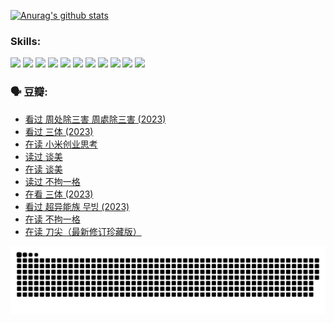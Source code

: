 
[![Anurag's github stats](https://github-readme-stats.vercel.app/api?username=w940853815)](https://github.com/anuraghazra/github-readme-stats)

### Skills:

<code><img height="32" src="https://cdn.jsdelivr.net/npm/simple-icons@v5/icons/python.svg"></code>
<code><img height="32" src="https://cdn.jsdelivr.net/npm/simple-icons@v5/icons/javascript.svg"></code>
<code><img height="32" src="https://cdn.jsdelivr.net/npm/simple-icons@v5/icons/django.svg"></code>
<code><img height="32" src="https://cdn.jsdelivr.net/npm/simple-icons@v5/icons/flask.svg"></code>
<code><img height="32" src="https://cdn.jsdelivr.net/npm/simple-icons@v5/icons/vuetify.svg"></code>
<code><img height="32" src="https://cdn.jsdelivr.net/npm/simple-icons@v5/icons/git.svg"></code>
<code><img height="32" src="https://cdn.jsdelivr.net/npm/simple-icons@v5/icons/docker.svg"></code>
<code><img height="32" src="https://cdn.jsdelivr.net/npm/simple-icons@v5/icons/postgresql.svg"></code>
<code><img height="32" src="https://cdn.jsdelivr.net/npm/simple-icons@v5/icons/elasticsearch.svg"></code>
<code><img height="32" src="https://cdn.jsdelivr.net/npm/simple-icons@v5/icons/macos.svg"></code>
<code><img height="32" src="https://cdn.jsdelivr.net/npm/simple-icons@v5/icons/linux.svg"></code>

### 🗣 豆瓣:

<!-- DOUBAN-ACTIVITIES:START -->
- [看过 周处除三害 周處除三害‎ (2023)](https://www.douban.com/people/136069238/status/4575646701/?_i=12952774)
- [看过 三体‎ (2023)](https://www.douban.com/people/136069238/status/4574263039/?_i=12952774)
- [在读 小米创业思考](https://www.douban.com/people/136069238/status/4572047905/?_i=12952774)
- [读过 谈美](https://www.douban.com/people/136069238/status/4572047629/?_i=12952774)
- [在读 谈美](https://www.douban.com/people/136069238/status/4560861771/?_i=12952774)
- [读过 不拘一格](https://www.douban.com/people/136069238/status/4560861445/?_i=12952774)
- [在看 三体‎ (2023)](https://www.douban.com/people/136069238/status/4558185093/?_i=12952774)
- [看过 超异能族 무빙‎ (2023)](https://www.douban.com/people/136069238/status/4556824186/?_i=12952774)
- [在读 不拘一格](https://www.douban.com/people/136069238/status/4541712161/?_i=12952774)
- [在读 刀尖（最新修订珍藏版）](https://www.douban.com/people/136069238/status/4541711339/?_i=12952774)
<!-- DOUBAN-ACTIVITIES:END -->


![Snake animation](https://raw.githubusercontent.com/w940853815/w940853815/output/github-contribution-grid-snake.svg)

<!--
**w940853815/w940853815** is a ✨ _special_ ✨ repository because its `README.md` (this file) appears on your GitHub profile.

Here are some ideas to get you started:

- 🔭 I’m currently working on ...
- 🌱 I’m currently learning ...
- 👯 I’m looking to collaborate on ...
- 🤔 I’m looking for help with ...
- 💬 Ask me about ...
- 📫 How to reach me: ...
- 😄 Pronouns: ...
- ⚡ Fun fact: ...
-->
